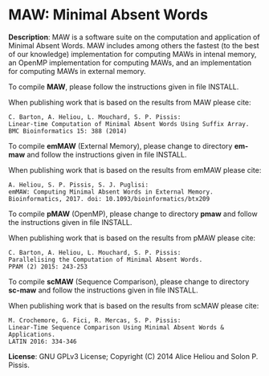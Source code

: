 MAW: Minimal Absent Words
===

<b>Description</b>: MAW is a software suite on the computation and application of Minimal Absent Words. MAW includes among others the fastest (to the best of our knowledge) implementation for computing MAWs in intenal memory, an OpenMP implementation for computing MAWs, and an implementation for computing MAWs in external memory.

To compile <b>MAW</b>, please follow the instructions given in file INSTALL.

When publishing work that is based on the results from MAW please cite:
```
C. Barton, A. Heliou, L. Mouchard, S. P. Pissis:
Linear-time Computation of Minimal Absent Words Using Suffix Array. 
BMC Bioinformatics 15: 388 (2014)
```
To compile <b>emMAW</b> (External Memory), please change to directory <b>em-maw</b> and follow the instructions given in file INSTALL.

When publishing work that is based on the results from emMAW please cite:
```
A. Heliou, S. P. Pissis, S. J. Puglisi: 
emMAW: Computing Minimal Absent Words in External Memory.
Bioinformatics, 2017. doi: 10.1093/bioinformatics/btx209
```
To compile <b>pMAW</b> (OpenMP), please change to directory <b>pmaw</b> and follow the instructions given in file INSTALL.

When publishing work that is based on the results from pMAW please cite:
```
C. Barton, A. Heliou, L. Mouchard, S. P. Pissis: 
Parallelising the Computation of Minimal Absent Words. 
PPAM (2) 2015: 243-253
```
To compile <b>scMAW</b> (Sequence Comparison), please change to directory <b>sc-maw</b> and follow the instructions given in file INSTALL.

When publishing work that is based on the results from scMAW please cite:
```
M. Crochemore, G. Fici, R. Mercas, S. P. Pissis:
Linear-Time Sequence Comparison Using Minimal Absent Words & Applications. 
LATIN 2016: 334-346
```
<b>License</b>: GNU GPLv3 License; Copyright (C) 2014 Alice Heliou and Solon P. Pissis.
